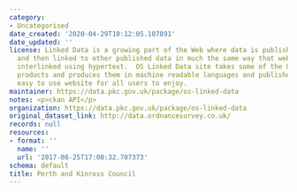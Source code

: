 ```yaml
---
category:
- Uncategorised
date_created: '2020-04-29T10:12:05.107891'
date_updated: ''
license: Linked Data is a growing part of the Web where data is published on the Web
  and then linked to other published data in much the same way that web pages are
  interlinked using hypertext.  OS Linked Data site takes some of the OS OpenData
  products and produces them in machine readable languages and publishes them in this
  easy to use website for all users to enjoy.
maintainer: https://data.pkc.gov.uk/package/os-linked-data
notes: <p>ckan API</p>
organization: https://data.pkc.gov.uk/package/os-linked-data
original_dataset_link: http://data.ordnancesurvey.co.uk/
records: null
resources:
- format: ''
  name: ''
  url: '2017-08-25T17:00:32.707373'
schema: default
title: Perth and Kinross Council
---
```

